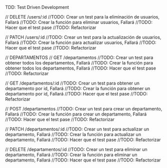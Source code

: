 TDD: Test Driven Development

// DELETE /users/:id
//TODO: Crear un test para la eliminación de usuarios, Fallará
//TODO: Crear la función para eliminar usuarios, Fallará
//TODO: Hacer que el test pase
//TODO: Refactorizar

// PATCH /users/:id
//TODO: Crear un test para la actualización de usuarios, Fallará
//TODO: Crear la función para actualizar usuarios, Fallará
//TODO: Hacer que el test pase
//TODO: Refactorizar

// DEPARTAMENTOS
// GET /departamentos
//TODO: Crear un test para obtener todos los departamentos, Fallará
//TODO: Crear la función para obtener todos los departamentos, Fallará
//TODO: Hacer que el test pase
//TODO: Refactorizar

// GET /departamentos/:id
//TODO: Crear un test para obtener un departamento por id, Fallará
//TODO: Crear la función para obtener un departamento por id, Fallará
//TODO: Hacer que el test pase
//TODO: Refactorizar

// POST /departamentos
//TODO: Crear un test para crear un departamento, Fallará
//TODO: Crear la función para crear un departamento, Fallará
//TODO: Hacer que el test pase
//TODO: Refactorizar

// PATCH /departamentos/:id
//TODO: Crear un test para actualizar un departamento, Fallará
//TODO: Crear la función para actualizar un departamento, Fallará
//TODO: Hacer que el test pase
//TODO: Refactorizar

// DELETE /departamentos/:id
//TODO: Crear un test para eliminar un departamento, Fallará
//TODO: Crear la función para eliminar un departamento, Fallará
//TODO: Hacer que el test pase
//TODO: Refactorizar
